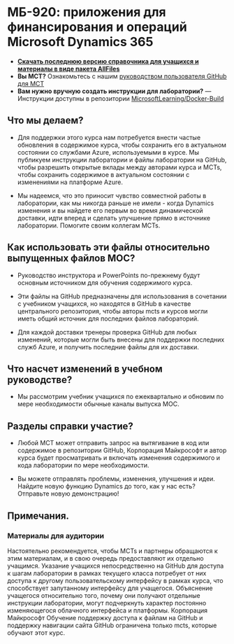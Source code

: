 # МБ-920: приложения для финансирования и операций Microsoft Dynamics 365

- **[Скачать последнюю версию справочника для учащихся и материалы в виде пакета AllFiles](https://learningdownloadcenter.microsoft.com/)**
- **Вы MCT?** Ознакомьтесь с нашим [руководством пользователя GitHub для MCT](https://microsoftlearning.github.io/MCT-User-Guide/)
- **Вам нужно вручную создать инструкции для лаборатории?** — Инструкции доступны в репозитории [MicrosoftLearning/Docker-Build](https://github.com/MicrosoftLearning/Docker-Build)

## Что мы делаем?

- Для поддержки этого курса нам потребуется внести частые обновления в содержимое курса, чтобы сохранить его в актуальном состоянии со службами Azure, используемыми в курсе.  Мы публикуем инструкции лаборатории и файлы лаборатории на GitHub, чтобы разрешить открытые вклады между авторами курса и MCTs, чтобы сохранить содержимое в актуальном состоянии с изменениями на платформе Azure.

- Мы надеемся, что это приносит чувство совместной работы в лаборатории, как мы никогда раньше не имели - когда Dynamics изменения и вы найдете его первым во время динамической доставки, идти вперед и сделать улучшение прямо в источнике лаборатории.  Помогите своим коллегам MCTs.

## Как использовать эти файлы относительно выпущенных файлов MOC?

- Руководство инструктора и PowerPoints по-прежнему будут основным источником для обучения содержимого курса.

- Эти файлы на GitHub предназначены для использования в сочетании с учебником учащихся, но находятся в GitHub в качестве центрального репозитория, чтобы авторы mcts и курсов могли иметь общий источник для последних файлов лабораторий.

- Для каждой доставки тренеры проверка GitHub для любых изменений, которые могли быть внесены для поддержки последних служб Azure, и получить последние файлы для их доставки.

## Что насчет изменений в учебном руководстве?

- Мы рассмотрим учебник учащихся по ежеквартально и обновим по мере необходимости обычные каналы выпуска MOC.

## Разделы справки участие?

- Любой MCT может отправить запрос на вытягивание в код или содержимое в репозитории GitHub, Корпорация Майкрософт и автор курса будет просматривать и включать изменения содержимого и кода лаборатории по мере необходимости.

- Вы можете отправлять проблемы, изменения, улучшения и идеи.  Найдите новую функцию Dynamics до того, как у нас есть?  Отправьте новую демонстрацию!

## Примечания.

### Материалы для аудитории

Настоятельно рекомендуется, чтобы MCTs и партнеры обращаются к этим материалам, и в свою очередь предоставляют их отдельно учащимся.  Указание учащихся непосредственно на GitHub для доступа к шагам лаборатории в рамках текущего класса потребует от них доступа к другому пользовательскому интерфейсу в рамках курса, что способствует запутанному интерфейсу для учащегося. Объяснение учащегося относительно того, почему они получают отдельные инструкции лаборатории, могут подчеркнуть характер постоянно изменяющегося облачного интерфейса и платформы. Корпорация Майкрософт Обучение поддержку доступа к файлам на GitHub и поддержку навигации сайта GitHub ограничена только mcts, которые обучают этот курс.

